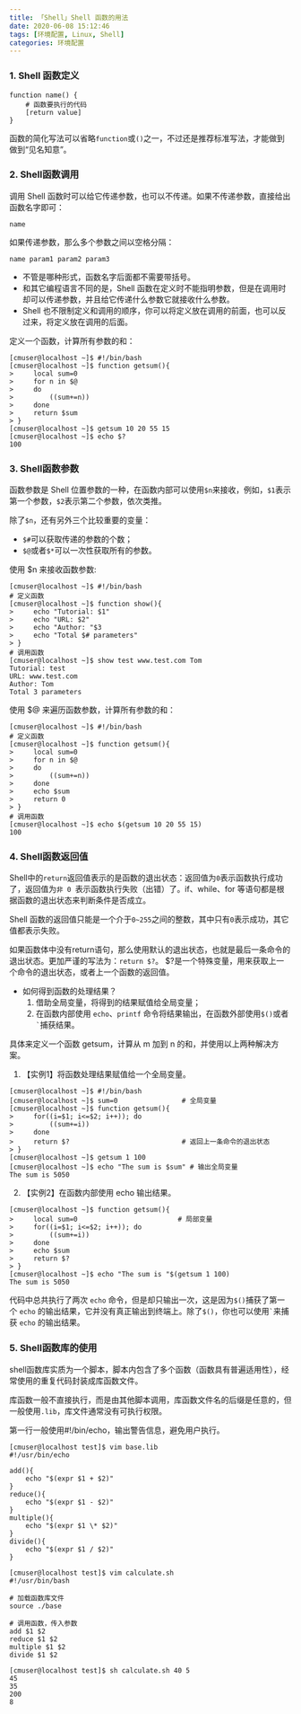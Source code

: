 ```yaml
---
title: 「Shell」Shell 函数的用法
date: 2020-06-08 15:12:46
tags: [环境配置, Linux, Shell]
categories: 环境配置
---
```



### 1. Shell 函数定义
``` shell
function name() {
    # 函数要执行的代码
    [return value]
}
```

函数的简化写法可以省略`function`或`()`之一，不过还是推荐标准写法，才能做到做到“见名知意”。<!-- more -->


### 2. Shell函数调用
调用 Shell 函数时可以给它传递参数，也可以不传递。如果不传递参数，直接给出函数名字即可：
``` shell
name
```

如果传递参数，那么多个参数之间以空格分隔：
``` shell
name param1 param2 param3
```

* 不管是哪种形式，函数名字后面都不需要带括号。
* 和其它编程语言不同的是，Shell 函数在定义时不能指明参数，但是在调用时却可以传递参数，并且给它传递什么参数它就接收什么参数。
* Shell 也不限制定义和调用的顺序，你可以将定义放在调用的前面，也可以反过来，将定义放在调用的后面。

定义一个函数，计算所有参数的和：
``` shell
[cmuser@localhost ~]$ #!/bin/bash
[cmuser@localhost ~]$ function getsum(){
>     local sum=0
>     for n in $@
>     do
>         ((sum+=n))
>     done
>     return $sum
> }
[cmuser@localhost ~]$ getsum 10 20 55 15
[cmuser@localhost ~]$ echo $?
100
```


### 3. Shell函数参数
函数参数是 Shell 位置参数的一种，在函数内部可以使用`$n`来接收，例如，`$1`表示第一个参数，`$2`表示第二个参数，依次类推。

除了`$n`，还有另外三个比较重要的变量：
* `$#`可以获取传递的参数的个数；
* `$@`或者`$*`可以一次性获取所有的参数。

使用 $n 来接收函数参数:
``` shell
[cmuser@localhost ~]$ #!/bin/bash
# 定义函数
[cmuser@localhost ~]$ function show(){
>     echo "Tutorial: $1"
>     echo "URL: $2"
>     echo "Author: "$3
>     echo "Total $# parameters"
> }
# 调用函数
[cmuser@localhost ~]$ show test www.test.com Tom
Tutorial: test
URL: www.test.com
Author: Tom
Total 3 parameters
```

使用 $@ 来遍历函数参数，计算所有参数的和：
``` shell
[cmuser@localhost ~]$ #!/bin/bash
# 定义函数
[cmuser@localhost ~]$ function getsum(){
>     local sum=0
>     for n in $@
>     do
>         ((sum+=n))
>     done
>     echo $sum
>     return 0
> }
# 调用函数
[cmuser@localhost ~]$ echo $(getsum 10 20 55 15)
100
```


### 4. Shell函数返回值
Shell中的`return`返回值表示的是函数的退出状态：返回值为` 0 `表示函数执行成功了，返回值为`非 0 `表示函数执行失败（出错）了。if、while、for 等语句都是根据函数的退出状态来判断条件是否成立。

Shell 函数的返回值只能是一个介于` 0~255 `之间的整数，其中只有` 0 `表示成功，其它值都表示失败。

如果函数体中没有return语句，那么使用默认的退出状态，也就是最后一条命令的退出状态。更加严谨的写法为：`return $?`。
$?是一个特殊变量，用来获取上一个命令的退出状态，或者上一个函数的返回值。

* 如何得到函数的处理结果？
    1. 借助全局变量，将得到的结果赋值给全局变量；
    3. 在函数内部使用 `echo`、`printf` 命令将结果输出，在函数外部使用`$()`或者`` ` ``捕获结果。

具体来定义一个函数 getsum，计算从 m 加到 n 的和，并使用以上两种解决方案。
1. 【实例1】将函数处理结果赋值给一个全局变量。

``` shell
[cmuser@localhost ~]$ #!/bin/bash
[cmuser@localhost ~]$ sum=0                # 全局变量
[cmuser@localhost ~]$ function getsum(){
>     for((i=$1; i<=$2; i++)); do
>         ((sum+=i))
>     done
>     return $?                            # 返回上一条命令的退出状态
> }
[cmuser@localhost ~]$ getsum 1 100
[cmuser@localhost ~]$ echo "The sum is $sum" # 输出全局变量
The sum is 5050
```

2. 【实例2】在函数内部使用 echo 输出结果。
``` shell
[cmuser@localhost ~]$ function getsum(){
>     local sum=0                         # 局部变量
>     for((i=$1; i<=$2; i++)); do
>         ((sum+=i))
>     done
>     echo $sum
>     return $?
> }
[cmuser@localhost ~]$ echo "The sum is "$(getsum 1 100)
The sum is 5050
```
代码中总共执行了两次 `echo` 命令，但是却只输出一次，这是因为`$()`捕获了第一个 `echo` 的输出结果，它并没有真正输出到终端上。除了`$()`，你也可以使用`` ` ``来捕获 `echo` 的输出结果。


### 5. Shell函数库的使用
shell函数库实质为一个脚本，脚本内包含了多个函数（函数具有普遍适用性），经常使用的重复代码封装成库函数文件。

库函数一般不直接执行，而是由其他脚本调用，库函数文件名的后缀是任意的，但一般使用`.lib`，库文件通常没有可执行权限。

第一行一般使用#!/bin/echo，输出警告信息，避免用户执行。

``` shell
[cmuser@localhost test]$ vim base.lib 
#!/usr/bin/echo

add(){
    echo "$(expr $1 + $2)"
}
reduce(){
    echo "$(expr $1 - $2)"
}
multiple(){
    echo "$(expr $1 \* $2)"
}
divide(){
    echo "$(expr $1 / $2)"
}
```

``` shell
[cmuser@localhost test]$ vim calculate.sh
#!/usr/bin/bash

# 加载函数库文件
source ./base

# 调用函数，传入参数
add $1 $2
reduce $1 $2
multiple $1 $2
divide $1 $2
```

``` shell
[cmuser@localhost test]$ sh calculate.sh 40 5
45
35
200
8
```
